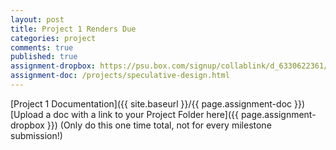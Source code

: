 ```yaml
---
layout: post
title: Project 1 Renders Due
categories: project
comments: true
published: true
assignment-dropbox: https://psu.box.com/signup/collablink/d_6330622361/13671f0b80e52a
assignment-doc: /projects/speculative-design.html
---
```


[Project 1 Documentation]({{ site.baseurl }}/{{ page.assignment-doc }})
[Upload a doc with a link to your Project Folder here]({{ page.assignment-dropbox }}) (Only do this one time total, not for every milestone submission!)
